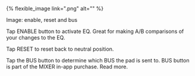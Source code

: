 ---
---

{% flexible_image link=".png" alt="" %}

Image: enable, reset and bus

Tap ENABLE button to activate EQ. Great for making A/B comparisons of your changes to the EQ.

Tap RESET to reset back to neutral position.

Tap the BUS button to determine which BUS the pad is sent to. BUS button is part of the MIXER in-app purchase. Read more.

